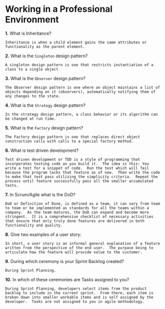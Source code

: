 # Working in a Professional Environment

**1.** What is Inheritance?
<!-- enter you answer in the space below -->
```
Inheritance is when a child element gains the same attributes or functionality as the parent element.
```
**2.** What is the `Singleton` design pattern?
<!-- enter you answer in the space below -->
```
A singleton design pattern is one that restricts instantiation of a class to a single object
```
**3.** What is the `Observer` design pattern?
<!-- enter you answer in the space below -->
```
The Observer design pattern is one where an object maintains a list of objects depending on it (observers), automatically notifying them of any changes to the state.
```
**4.** What is the `Strategy` design pattern?
<!-- enter you answer in the space below -->
```
In the strategy design pattern, a class behavior or its algorithm can be changed at run time. 
```
**5.** What is the `Factory` design pattern?
<!-- enter you answer in the space below -->
```
The Factory design pattern is one that replaces direct object construction calls with calls to a special factory method.
```
**6.** What is test driven development?
<!-- enter you answer in the space below -->
```
Test driven development or TDD is a style of programming that incorporates testing code as you build it.  The idea is this: You write a test for a snippet of code.  Run the test which will fail because the program lacks that feature as of now.  Then write the code to make that test pass utilizing the simplicity criteria.  Repeat the process until feature successfully pass all the smaller accumulated tests.
```
**7.** In Scrum/Agile what is the DoD?
<!-- enter you answer in the space below -->
```
DoD or Definition of Done, is defined as a team, it can vary from team to team or be implemented as standards for all the teams within a company.  As the team matures, the DoD can expand and become more stringent.  It is a comprehensive checklist of necessary activities that ensure that only truly done features are delivered in both functionality and quality.
```
**8.** Give two examples of a user story:
<!-- enter you answer in the space below -->
```
In short, a user story is an informal general explanation of a feature written from the perspective of the end user.  The purpase being to articulate how the feature will provide value to the customer.
```
**9.** During which ceremony is your Sprint Backlog created?
<!-- enter you answer in the space below -->
```
During Sprint Planning.
```
**10.** In which of these ceremonies are Tasks assigned to you?
<!-- enter you answer in the space below -->
```
During Sprint Planning, developers select items from the product backlog to include in the current sprint.  From there, each item is broken down into smaller workable items and is self assigned by the developer.  Tasks are not assigned to you in agile methodology. 
```